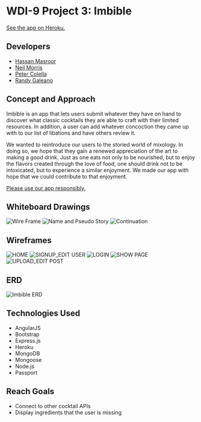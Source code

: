 # WDI-9 Project 3: Imbible

[See the app on Heroku.](https://imbible.herokuapp.com)

## Developers

* [Hassan Masroor](https://github.com/FHappy)
* [Neil Morris](https://github.com/Savvyscript)
* [Peter Colella](https://github.com/petercolella)
* [Randy Galeano](https://github.com/randyagaleano)

## Concept and Approach

Imbible is an app that lets users submit whatever they have on hand to discover what classic cocktails they are able to craft with their limited resources. In addition, a user can add whatever concoction they came up with to our list of libations and have others review it.

We wanted to reintroduce our users to the storied world of mixology. In doing so, we hope that they gain a renewed appreciation of the art to making a good drink. Just as one eats not only to be nourished, but to enjoy the flavors created through the love of food, one should drink not to be intoxicated, but to experience a similar enjoyment. We made our app with hope that we could contribute to that enjoyment.

[Please use our app responsibly.](https://www.cdc.gov/alcohol/)

## Whiteboard Drawings

![Wire Frame](/mockup/Wire-Frame.jpg)
![Name and Pseudo Story](/mockup/Name-and-pseudo-story.jpg)
![Continuation](/mockup/Continuation.jpg)

## Wireframes

![HOME](/mockup/HOME.png)
![SIGNUP_EDIT USER](/mockup/SIGNUP_EDIT-USER.png)
![LOGIN](/mockup/LOGIN.png)
![SHOW PAGE](/mockup/SHOW-PAGE.png)
![UPLOAD_EDIT POST](/mockup/UPLOAD_EDIT-POST.png)

## ERD

![Imbible ERD](/ERD/Imbible-ERD.png)

## Technologies Used

* AngularJS
* Bootstrap
* Express.js
* Heroku
* MongoDB
* Mongoose
* Node.js
* Passport

## Reach Goals

* Connect to other cocktail APIs
* Display ingredients that the user is missing